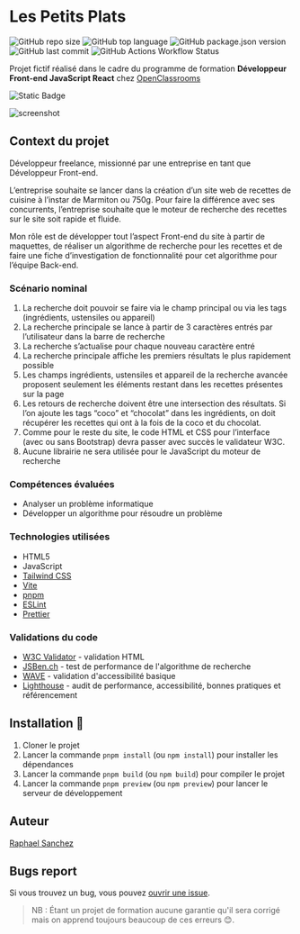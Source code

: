 # Les Petits Plats

![GitHub repo size](https://img.shields.io/github/repo-size/raphaelsanchez/oc-p7-les-petits-plats)
![GitHub top language](https://img.shields.io/github/languages/top/raphaelsanchez/oc-p7-les-petits-plats)
![GitHub package.json version](https://img.shields.io/github/v/tag/raphaelsanchez/oc-p7-les-petits-plats?label=version&sort=semver)
![GitHub last commit](https://img.shields.io/github/last-commit/raphaelsanchez/oc-p7-les-petits-plats)
![GitHub Actions Workflow Status](https://img.shields.io/github/actions/workflow/status/raphaelsanchez/oc-p7-les-petits-plats/static-deploy.yml)

Projet fictif réalisé dans le cadre du programme de formation **Développeur Front-end JavaScript React** chez [OpenClassrooms](https://openclassrooms.com)

![Static Badge](https://img.shields.io/badge/show-live-version?style=for-the-badge&logo=googlechrome&logoColor=%23111&label=Consulter%20la%20version%20en%20ligne&labelColor=%23FFD15B&color=%2300a400&link=https%3A%2F%2Fraphaelsanchez.design%2Foc-p7-les-petits-plats%2F)

![screenshot](https://github.com/raphaelsanchez/oc-p7-les-petits-plats/assets/6806913/1756bce9-0b49-4638-9876-f9dbc43e8d05)

## Context du projet

Développeur freelance, missionné par une entreprise en tant que Développeur Front-end.

L’entreprise souhaite se lancer dans la création d’un site web de recettes de cuisine à l’instar de Marmiton ou 750g. Pour faire la différence avec ses concurrents, l’entreprise souhaite que le moteur de recherche des recettes sur le site soit rapide et fluide.

Mon rôle est de développer tout l’aspect Front-end du site à partir de maquettes, de réaliser un algorithme de recherche pour les recettes et de faire une fiche d’investigation de fonctionnalité pour cet algorithme pour l’équipe Back-end.

### Scénario nominal

1. La recherche doit pouvoir se faire via le champ principal ou via les tags (ingrédients, ustensiles ou appareil)
2. La recherche principale se lance à partir de 3 caractères entrés par l’utilisateur dans la barre de recherche
3. La recherche s’actualise pour chaque nouveau caractère entré
4. La recherche principale affiche les premiers résultats le plus rapidement possible
5. Les champs ingrédients, ustensiles et appareil de la recherche avancée proposent seulement les éléments restant dans les recettes présentes sur la page
6. Les retours de recherche doivent être une intersection des résultats. Si l’on ajoute les tags “coco” et “chocolat” dans les ingrédients, on doit récupérer les recettes qui ont à la fois de la coco et du chocolat.
7. Comme pour le reste du site, le code HTML et CSS pour l’interface (avec ou sans Bootstrap) devra passer avec succès le validateur W3C.
8. Aucune librairie ne sera utilisée pour le JavaScript du moteur de recherche

### Compétences évaluées

- Analyser un problème informatique
- Développer un algorithme pour résoudre un problème

### Technologies utilisées

- HTML5
- JavaScript
- [Tailwind CSS](https://tailwindcss.com/)
- [Vite](https://vitejs.dev/)
- [pnpm](https://pnpm.io/)
- [ESLint](https://eslint.org/)
- [Prettier](https://prettier.io/)

### Validations du code

- [W3C Validator](https://validator.w3.org/) - validation HTML
- [JSBen.ch](https://jsben.ch/) - test de performance de l'algorithme de recherche
- [WAVE](https://wave.webaim.org/) - validation d'accessibilité basique
- [Lighthouse](https://developers.google.com/web/tools/lighthouse) - audit de performance, accessibilité, bonnes pratiques et référencement

## Installation 🚀

1. Cloner le projet
2. Lancer la commande `pnpm install` (ou `npm install`) pour installer les dépendances
3. Lancer la commande `pnpm build` (ou `npm build`) pour compiler le projet
4. Lancer la commande `pnpm preview` (ou `npm preview`) pour lancer le serveur de développement

## Auteur

[Raphael Sanchez](https://www.linkedin.com/in/raphael-sanchez-design/)

## Bugs report

Si vous trouvez un bug, vous pouvez [ouvrir une issue](https://github.com/raphaelsanchez/oc-p7-les-petits-plats/issues).

> NB : Étant un projet de formation aucune garantie qu'il sera corrigé mais on apprend toujours beaucoup de ces erreurs 😊.
